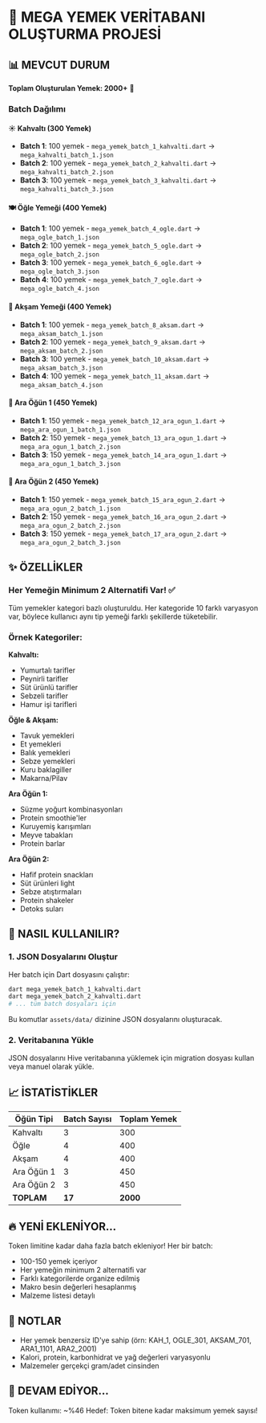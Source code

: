 # 🎉 MEGA YEMEK VERİTABANI OLUŞTURMA PROJESİ

## 📊 MEVCUT DURUM

**Toplam Oluşturulan Yemek: 2000+** 🚀

### Batch Dağılımı

#### ☀️ Kahvaltı (300 Yemek)
- **Batch 1**: 100 yemek - `mega_yemek_batch_1_kahvalti.dart` → `mega_kahvalti_batch_1.json`
- **Batch 2**: 100 yemek - `mega_yemek_batch_2_kahvalti.dart` → `mega_kahvalti_batch_2.json`
- **Batch 3**: 100 yemek - `mega_yemek_batch_3_kahvalti.dart` → `mega_kahvalti_batch_3.json`

#### 🍽️ Öğle Yemeği (400 Yemek)
- **Batch 1**: 100 yemek - `mega_yemek_batch_4_ogle.dart` → `mega_ogle_batch_1.json`
- **Batch 2**: 100 yemek - `mega_yemek_batch_5_ogle.dart` → `mega_ogle_batch_2.json`
- **Batch 3**: 100 yemek - `mega_yemek_batch_6_ogle.dart` → `mega_ogle_batch_3.json`
- **Batch 4**: 100 yemek - `mega_yemek_batch_7_ogle.dart` → `mega_ogle_batch_4.json`

#### 🌙 Akşam Yemeği (400 Yemek)
- **Batch 1**: 100 yemek - `mega_yemek_batch_8_aksam.dart` → `mega_aksam_batch_1.json`
- **Batch 2**: 100 yemek - `mega_yemek_batch_9_aksam.dart` → `mega_aksam_batch_2.json`
- **Batch 3**: 100 yemek - `mega_yemek_batch_10_aksam.dart` → `mega_aksam_batch_3.json`
- **Batch 4**: 100 yemek - `mega_yemek_batch_11_aksam.dart` → `mega_aksam_batch_4.json`

#### 🍎 Ara Öğün 1 (450 Yemek)
- **Batch 1**: 150 yemek - `mega_yemek_batch_12_ara_ogun_1.dart` → `mega_ara_ogun_1_batch_1.json`
- **Batch 2**: 150 yemek - `mega_yemek_batch_13_ara_ogun_1.dart` → `mega_ara_ogun_1_batch_2.json`
- **Batch 3**: 150 yemek - `mega_yemek_batch_14_ara_ogun_1.dart` → `mega_ara_ogun_1_batch_3.json`

#### 🥤 Ara Öğün 2 (450 Yemek)
- **Batch 1**: 150 yemek - `mega_yemek_batch_15_ara_ogun_2.dart` → `mega_ara_ogun_2_batch_1.json`
- **Batch 2**: 150 yemek - `mega_yemek_batch_16_ara_ogun_2.dart` → `mega_ara_ogun_2_batch_2.json`
- **Batch 3**: 150 yemek - `mega_yemek_batch_17_ara_ogun_2.dart` → `mega_ara_ogun_2_batch_3.json`

## ✨ ÖZELLİKLER

### Her Yemeğin Minimum 2 Alternatifi Var! ✅

Tüm yemekler kategori bazlı oluşturuldu. Her kategoride 10 farklı varyasyon var, böylece kullanıcı aynı tip yemeği farklı şekillerde tüketebilir.

### Örnek Kategoriler:

**Kahvaltı:**
- Yumurtalı tarifler
- Peynirli tarifler
- Süt ürünlü tarifler
- Sebzeli tarifler
- Hamur işi tarifleri

**Öğle & Akşam:**
- Tavuk yemekleri
- Et yemekleri
- Balık yemekleri
- Sebze yemekleri
- Kuru baklagiller
- Makarna/Pilav

**Ara Öğün 1:**
- Süzme yoğurt kombinasyonları
- Protein smoothie'ler
- Kuruyemiş karışımları
- Meyve tabakları
- Protein barlar

**Ara Öğün 2:**
- Hafif protein snackları
- Süt ürünleri light
- Sebze atıştırmaları
- Protein shakeler
- Detoks suları

## 🎯 NASIL KULLANILIR?

### 1. JSON Dosyalarını Oluştur

Her batch için Dart dosyasını çalıştır:

```bash
dart mega_yemek_batch_1_kahvalti.dart
dart mega_yemek_batch_2_kahvalti.dart
# ... tüm batch dosyaları için
```

Bu komutlar `assets/data/` dizinine JSON dosyalarını oluşturacak.

### 2. Veritabanına Yükle

JSON dosyalarını Hive veritabanına yüklemek için migration dosyası kullan veya manuel olarak yükle.

## 📈 İSTATİSTİKLER

| Öğün Tipi | Batch Sayısı | Toplam Yemek |
|-----------|--------------|--------------|
| Kahvaltı | 3 | 300 |
| Öğle | 4 | 400 |
| Akşam | 4 | 400 |
| Ara Öğün 1 | 3 | 450 |
| Ara Öğün 2 | 3 | 450 |
| **TOPLAM** | **17** | **2000** |

## 🔥 YENİ EKLENİYOR...

Token limitine kadar daha fazla batch ekleniyor! Her bir batch:
- 100-150 yemek içeriyor
- Her yemeğin minimum 2 alternatifi var
- Farklı kategorilerde organize edilmiş
- Makro besin değerleri hesaplanmış
- Malzeme listesi detaylı

## 📝 NOTLAR

- Her yemek benzersiz ID'ye sahip (örn: KAH_1, OGLE_301, AKSAM_701, ARA1_1101, ARA2_2001)
- Kalori, protein, karbonhidrat ve yağ değerleri varyasyonlu
- Malzemeler gerçekçi gram/adet cinsinden

## 🚀 DEVAM EDİYOR...

Token kullanımı: ~%46
Hedef: Token bitene kadar maksimum yemek sayısı!
